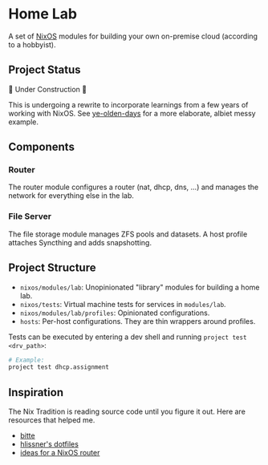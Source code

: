 # Home Lab

A set of [NixOS](https://nixos.org/) modules for building your own on-premise cloud (according to a hobbyist).

## Project Status

:construction: Under Construction :construction:

This is undergoing a rewrite to incorporate learnings from a few years of working with NixOS. See [ye-olden-days](https://github.com/PsychoLlama/home-lab/tree/ye-olden-days) for a more elaborate, albiet messy example.

## Components

### Router

The router module configures a router (nat, dhcp, dns, ...) and manages the network for everything else in the lab.

### File Server

The file storage module manages ZFS pools and datasets. A host profile attaches Syncthing and adds snapshotting.

## Project Structure

- `nixos/modules/lab`: Unopinionated "library" modules for building a home lab.
- `nixos/tests`: Virtual machine tests for services in `modules/lab`.
- `nixos/modules/lab/profiles`: Opinionated configurations.
- `hosts`: Per-host configurations. They are thin wrappers around profiles.

Tests can be executed by entering a dev shell and running `project test <drv_path>`:

```bash
# Example:
project test dhcp.assignment
```

## Inspiration

The Nix Tradition is reading source code until you figure it out. Here are resources that helped me.

- [bitte](https://github.com/input-output-hk/bitte)
- [hlissner's dotfiles](https://github.com/hlissner/dotfiles/)
- [ideas for a NixOS router](https://francis.begyn.be/blog/nixos-home-router)
